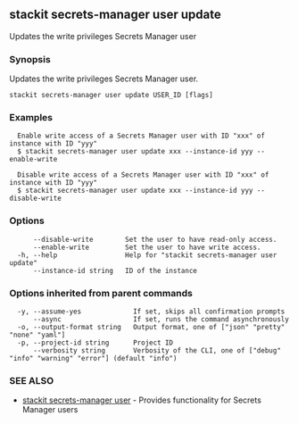 ## stackit secrets-manager user update

Updates the write privileges Secrets Manager user

### Synopsis

Updates the write privileges Secrets Manager user.

```
stackit secrets-manager user update USER_ID [flags]
```

### Examples

```
  Enable write access of a Secrets Manager user with ID "xxx" of instance with ID "yyy"
  $ stackit secrets-manager user update xxx --instance-id yyy --enable-write

  Disable write access of a Secrets Manager user with ID "xxx" of instance with ID "yyy"
  $ stackit secrets-manager user update xxx --instance-id yyy --disable-write
```

### Options

```
      --disable-write        Set the user to have read-only access.
      --enable-write         Set the user to have write access.
  -h, --help                 Help for "stackit secrets-manager user update"
      --instance-id string   ID of the instance
```

### Options inherited from parent commands

```
  -y, --assume-yes             If set, skips all confirmation prompts
      --async                  If set, runs the command asynchronously
  -o, --output-format string   Output format, one of ["json" "pretty" "none" "yaml"]
  -p, --project-id string      Project ID
      --verbosity string       Verbosity of the CLI, one of ["debug" "info" "warning" "error"] (default "info")
```

### SEE ALSO

* [stackit secrets-manager user](./stackit_secrets-manager_user.md)	 - Provides functionality for Secrets Manager users

